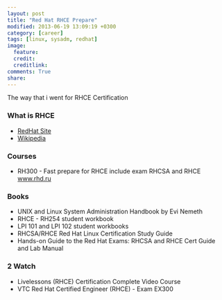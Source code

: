 ```yaml
---
layout: post
title: "Red Hat RHCE Prepare"
modified: 2013-06-19 13:09:19 +0300
category: [career]
tags: [linux, sysadm, redhat]
image:
  feature: 
  credit: 
  creditlink: 
comments: True
share: 
---
```

The way that i went for RHCE Certification

### What is RHCE
- [RedHat Site](https://www.redhat.com/en/services/certification/rhce)
- [Wikipedia](https://en.wikipedia.org/wiki/Red_Hat_Certification_Program)

### Courses
- RH300 - Fast prepare for RHCE include exam RHCSA and RHCE www.rhd.ru

### Books
- UNIX and Linux System Administration Handbook by Evi Nemeth
- RHCE - RH254 student workbook
- LPI 101 and LPI 102 student workbooks
- RHCSA/RHCE Red Hat Linux Certification Study Guide
- Hands-on Guide to the Red Hat Exams: RHCSA and RHCE Cert Guide and Lab Manual

### 2 Watch
- Livelessons (RHCE) Certification Complete Video Course
- VTC Red Hat Certified Engineer (RHCE) - Exam EX300
